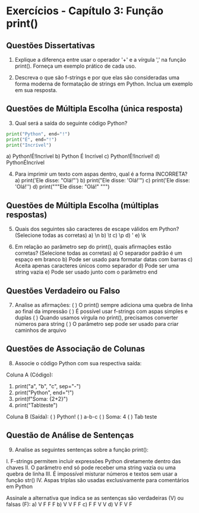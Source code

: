 # Exercícios - Capítulo 3: Função print()

## Questões Dissertativas

1. Explique a diferença entre usar o operador '+' e a vírgula ',' na função print(). Forneça um exemplo prático de cada uso.

2. Descreva o que são f-strings e por que elas são consideradas uma forma moderna de formatação de strings em Python. Inclua um exemplo em sua resposta.

## Questões de Múltipla Escolha (única resposta)

3. Qual será a saída do seguinte código Python?
```python
print("Python", end="!")
print("É", end="!")
print("Incrível")
```
   a) Python!É!Incrível
   b) Python É Incrível
   c) Python!É!Incrível!
   d) PythonÉIncrível

4. Para imprimir um texto com aspas dentro, qual é a forma INCORRETA?
   a) print('Ele disse: "Olá!"')
   b) print("Ele disse: 'Olá!'")
   c) print('Ele disse: 'Olá!'')
   d) print("""Ele disse: "Olá!" """)

## Questões de Múltipla Escolha (múltiplas respostas)

5. Quais dos seguintes são caracteres de escape válidos em Python? (Selecione todas as corretas)
   a) \n
   b) \t
   c) \p
   d) \'
   e) \k

6. Em relação ao parâmetro sep do print(), quais afirmações estão corretas? (Selecione todas as corretas)
   a) O separador padrão é um espaço em branco
   b) Pode ser usado para formatar datas com barras
   c) Aceita apenas caracteres únicos como separador
   d) Pode ser uma string vazia
   e) Pode ser usado junto com o parâmetro end

## Questões Verdadeiro ou Falso

7. Analise as afirmações:
   ( ) O print() sempre adiciona uma quebra de linha ao final da impressão
   ( ) É possível usar f-strings com aspas simples e duplas
   ( ) Quando usamos vírgula no print(), precisamos converter números para string
   ( ) O parâmetro sep pode ser usado para criar caminhos de arquivo

## Questões de Associação de Colunas

8. Associe o código Python com sua respectiva saída:

Coluna A (Código):
1. print("a", "b", "c", sep="-")
2. print("Python", end="!")
3. print(f"Soma: {2+2}")
4. print("Tab\teste")

Coluna B (Saída):
( ) Python!
( ) a-b-c
( ) Soma: 4
( ) Tab    teste

## Questão de Análise de Sentenças

9. Analise as seguintes sentenças sobre a função print():

I. F-strings permitem incluir expressões Python diretamente dentro das chaves
II. O parâmetro end só pode receber uma string vazia ou uma quebra de linha
III. É impossível misturar números e textos sem usar a função str()
IV. Aspas triplas são usadas exclusivamente para comentários em Python

Assinale a alternativa que indica se as sentenças são verdadeiras (V) ou falsas (F):
a) V F F F
b) V V F F
c) F F V V
d) V F V F
